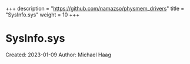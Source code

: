 +++
description = "https://github.com/namazso/physmem_drivers"
title = "SysInfo.sys"
weight = 10
+++

# SysInfo.sys

Created: 2023-01-09
Author: Michael Haag


